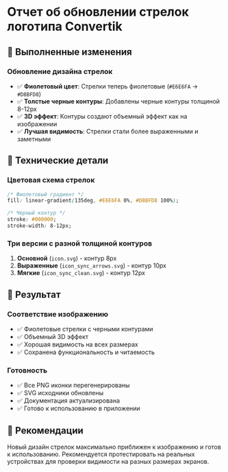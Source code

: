 # Отчет об обновлении стрелок логотипа Convertik

## 🎯 Выполненные изменения

### Обновление дизайна стрелок
- ✅ **Фиолетовый цвет**: Стрелки теперь фиолетовые (`#E6E6FA` → `#D8BFD8`)
- ✅ **Толстые черные контуры**: Добавлены черные контуры толщиной 8-12px
- ✅ **3D эффект**: Контуры создают объемный эффект как на изображении
- ✅ **Лучшая видимость**: Стрелки стали более выраженными и заметными

## 🎨 Технические детали

### Цветовая схема стрелок
```css
/* Фиолетовый градиент */
fill: linear-gradient(135deg, #E6E6FA 0%, #D8BFD8 100%);

/* Черный контур */
stroke: #000000;
stroke-width: 8-12px;
```

### Три версии с разной толщиной контуров
1. **Основной** (`icon.svg`) - контур 8px
2. **Выраженные** (`icon_sync_arrows.svg`) - контур 10px
3. **Мягкие** (`icon_sync_clean.svg`) - контур 12px

## 📱 Результат

### Соответствие изображению
- ✅ Фиолетовые стрелки с черными контурами
- ✅ Объемный 3D эффект
- ✅ Хорошая видимость на всех размерах
- ✅ Сохранена функциональность и читаемость

### Готовность
- ✅ Все PNG иконки перегенерированы
- ✅ SVG исходники обновлены
- ✅ Документация актуализирована
- ✅ Готово к использованию в приложении

## 🚀 Рекомендации

Новый дизайн стрелок максимально приближен к изображению и готов к использованию. Рекомендуется протестировать на реальных устройствах для проверки видимости на разных размерах экранов. 